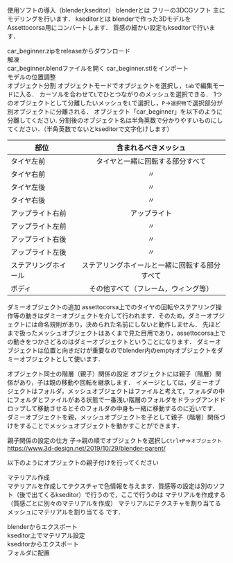 使用ソフトの導入（blender,kseditor）
blenderとは
フリーの3DCGソフト
主にモデリングを行います．
kseditorとは
blenderで作った3DモデルをAssettocorsa用にコンバートします．
質感の細かい設定もkseditorで行います．

car_beginner.zipをreleaseからダウンロード  
解凍  
car_beginner.blendファイルを開く
car_beginner.stlをインポート  
モデルの位置調整  
オブジェクト分割
オブジェクトモードでオブジェクトを選択し，`tab`で編集モードに入る．
カーソルを合わせて`L`でひとつながりのメッシュを選択できる．
1つのオブジェクトとして分離したいメッシュを`L`で選択し，`P`→`選択物`で選択部分が別オブジェクトに分離される．
オブジェクト「car_beginner」を以下のように分離してください.
分割後のオブジェクト名は半角英数で分かりやすいものにしてください．（半角英数でないとkseditorで文字化けします）

|部位|含まれるべきメッシュ|  
|---|:---:|
|タイヤ左前|タイヤと一緒に回転する部分すべて|  
|タイヤ右前|〃|  
|タイヤ左後|〃|  
|タイヤ右後|〃|  
|アップライト右前|アップライト|  
|アップライト左前|〃|  
|アップライト右後|〃|  
|アップライト左後|〃|  
|ステアリングホイール|ステアリングホイールと一緒に回転する部分すべて|  
|ボディ|その他すべて（フレーム，ウィング等）|  

ダミーオブジェクトの追加
assettocorsa上でのタイヤの回転やステアリング操作等の動きはダミーオブジェクトを介して行われます．そのため，ダミーオブジェクトには命名規則があり，決められた名前にしないと動作しません．
先ほどまで扱ったメッシュオブジェクトはあくまで見た目用であり，assettocorsa上での動きをつかさどるのはダミーオブジェクトということになります．
ダミーオブジェクトは位置と向きだけが重要なのでblender内のemptyオブジェクトをダミーオブジェクトとして使います．

オブジェクト同士の階層（親子）関係の設定
オブジェクトには親子（階層）関係があり，子は親の移動や回転を継承します．
イメージとしては，ダミーオブジェクトはフォルダ，メッシュオブジェクトはファイルと考えて，フォルダの中にフォルダとファイルがある状態で一番浅い階層のフォルダをドラッグアンドドロップして移動させるとそのフォルダの中身も一緒に移動するのに近いです．
ダミーオブジェクトを親，メッシュオブジェクトを子として親子（階層）関係づけをすることでメッシュオブジェクトを動かすことができます．

親子関係の設定の仕方
子→親の順でオブジェクトを選択し`Ctrl+P`→`オブジェクト`  
https://www.3d-design.net/2019/10/29/blender-parent/

以下のようにオブジェクトの親子付けを行ってください

マテリアル作成  
マテリアルを作成してテクスチャで色情報を与えます．質感等の設定は別のソフト（後で出てくるkseditor）で行うので，ここで行うのは
マテリアルを作成する（質感ごとに別々のマテリアルを作成）
マテリアルにテクスチャを割り当てる
メッシュにマテリアルを割り当てる
です．

blenderからエクスポート  
kseditor上でマテリアル設定  
kseditorからエクスポート  
フォルダに配置  

